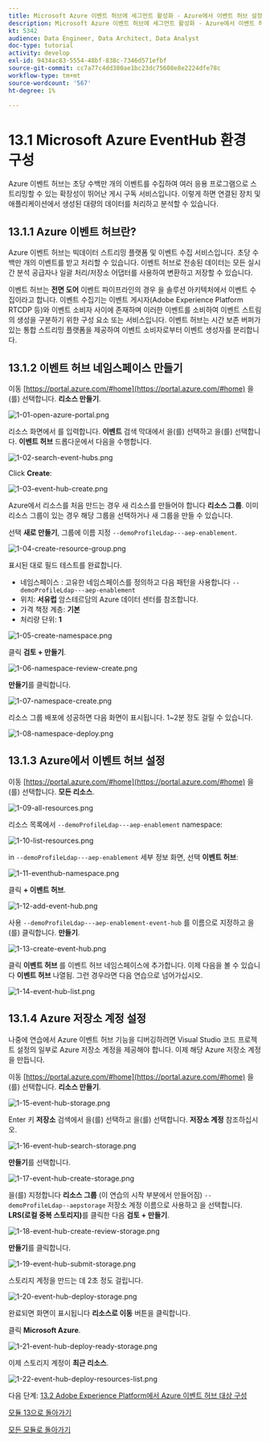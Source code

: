 ```yaml
---
title: Microsoft Azure 이벤트 허브에 세그먼트 활성화 - Azure에서 이벤트 허브 설정
description: Microsoft Azure 이벤트 허브에 세그먼트 활성화 - Azure에서 이벤트 허브 설정
kt: 5342
audience: Data Engineer, Data Architect, Data Analyst
doc-type: tutorial
activity: develop
exl-id: 9434ac83-5554-48bf-838c-7346d571efbf
source-git-commit: cc7a77c4dd380ae1bc23dc75608e8e2224dfe78c
workflow-type: tm+mt
source-wordcount: '567'
ht-degree: 1%

---
```


# 13.1 Microsoft Azure EventHub 환경 구성

Azure 이벤트 허브는 초당 수백만 개의 이벤트를 수집하여 여러 응용 프로그램으로 스트리밍할 수 있는 확장성이 뛰어난 게시 구독 서비스입니다. 이렇게 하면 연결된 장치 및 애플리케이션에서 생성된 대량의 데이터를 처리하고 분석할 수 있습니다.

## 13.1.1 Azure 이벤트 허브란?

Azure 이벤트 허브는 빅데이터 스트리밍 플랫폼 및 이벤트 수집 서비스입니다. 초당 수백만 개의 이벤트를 받고 처리할 수 있습니다. 이벤트 허브로 전송된 데이터는 모든 실시간 분석 공급자나 일괄 처리/저장소 어댑터를 사용하여 변환하고 저장할 수 있습니다.

이벤트 허브는 **전면 도어** 이벤트 파이프라인의 경우 을 솔루션 아키텍처에서 이벤트 수집이라고 합니다. 이벤트 수집기는 이벤트 게시자(Adobe Experience Platform RTCDP 등)와 이벤트 소비자 사이에 존재하며 이러한 이벤트를 소비하여 이벤트 스트림의 생성을 구분하기 위한 구성 요소 또는 서비스입니다. 이벤트 허브는 시간 보존 버퍼가 있는 통합 스트리밍 플랫폼을 제공하여 이벤트 소비자로부터 이벤트 생성자를 분리합니다.

## 13.1.2 이벤트 허브 네임스페이스 만들기

이동 [https://portal.azure.com/#home](https://portal.azure.com/#home) 을(를) 선택합니다. **리소스 만들기**.

![1-01-open-azure-portal.png](./images/1-01-open-azure-portal.png)

리소스 화면에서 를 입력합니다. **이벤트** 검색 막대에서 을(를) 선택하고 을(를) 선택합니다. **이벤트 허브** 드롭다운에서 다음을 수행합니다.

![1-02-search-event-hubs.png](./images/1-02-search-event-hubs.png)

Click **Create**:

![1-03-event-hub-create.png](./images/1-03-event-hub-create.png)

Azure에서 리소스를 처음 만드는 경우 새 리소스를 만들어야 합니다 **리소스 그룹**. 이미 리소스 그룹이 있는 경우 해당 그룹을 선택하거나 새 그룹을 만들 수 있습니다.

선택 **새로 만들기**, 그룹에 이름 지정 `--demoProfileLdap---aep-enablement`.

![1-04-create-resource-group.png](./images/1-04-create-resource-group.png)

표시된 대로 필드 테스트를 완료합니다.

- 네임스페이스 : 고유한 네임스페이스를 정의하고 다음 패턴을 사용합니다 `--demoProfileLdap---aep-enablement`
- 위치: **서유럽** 암스테르담의 Azure 데이터 센터를 참조합니다.
- 가격 책정 계층: **기본**
- 처리량 단위: **1**

![1-05-create-namespace.png](./images/1-05-create-namespace.png)

클릭 **검토 + 만들기**.

![1-06-namespace-review-create.png](./images/1-06-namespace-review-create.png)

**만들기**&#x200B;를 클릭합니다.

![1-07-namespace-create.png](./images/1-07-namespace-create.png)

리소스 그룹 배포에 성공하면 다음 화면이 표시됩니다. 1~2분 정도 걸릴 수 있습니다.

![1-08-namespace-deploy.png](./images/1-08-namespace-deploy.png)

## 13.1.3 Azure에서 이벤트 허브 설정

이동 [https://portal.azure.com/#home](https://portal.azure.com/#home) 을(를) 선택합니다. **모든 리소스**.

![1-09-all-resources.png](./images/1-09-all-resources.png)

리소스 목록에서 `--demoProfileLdap---aep-enablement` namespace:

![1-10-list-resources.png](./images/1-10-list-resources.png)

in `--demoProfileLdap---aep-enablement` 세부 정보 화면, 선택 **이벤트 허브**:

![1-11-eventhub-namespace.png](./images/1-11-eventhub-namespace.png)

클릭 **+ 이벤트 허브**.

![1-12-add-event-hub.png](./images/1-12-add-event-hub.png)

사용 `--demoProfileLdap---aep-enablement-event-hub` 를 이름으로 지정하고 을(를) 클릭합니다. **만들기**.

![1-13-create-event-hub.png](./images/1-13-create-event-hub.png)

클릭 **이벤트 허브** 를 이벤트 허브 네임스페이스에 추가합니다. 이제 다음을 볼 수 있습니다 **이벤트 허브** 나열됨. 그런 경우라면 다음 연습으로 넘어가십시오.

![1-14-event-hub-list.png](./images/1-14-event-hub-list.png)

## 13.1.4 Azure 저장소 계정 설정

나중에 연습에서 Azure 이벤트 허브 기능을 디버깅하려면 Visual Studio 코드 프로젝트 설정의 일부로 Azure 저장소 계정을 제공해야 합니다. 이제 해당 Azure 저장소 계정을 만듭니다.

이동 [https://portal.azure.com/#home](https://portal.azure.com/#home) 을(를) 선택합니다. **리소스 만들기**.

![1-15-event-hub-storage.png](./images/1-15-event-hub-storage.png)

Enter 키 **저장소** 검색에서 을(를) 선택하고 을(를) 선택합니다. **저장소 계정** 참조하십시오.

![1-16-event-hub-search-storage.png](./images/1-16-event-hub-search-storage.png)

**만들기**&#x200B;를 선택합니다.

![1-17-event-hub-create-storage.png](./images/1-17-event-hub-create-storage.png)

을(를) 지정합니다 **리소스 그룹** (이 연습의 시작 부분에서 만들어짐) `--demoProfileLdap--aepstorage` 저장소 계정 이름으로 사용하고 을 선택합니다. **LRS(로컬 중복 스토리지)**&#x200B;를 클릭한 다음 **검토 + 만들기**.

![1-18-event-hub-create-review-storage.png](./images/1-18-event-hub-create-review-storage.png)

**만들기**&#x200B;를 클릭합니다.

![1-19-event-hub-submit-storage.png](./images/1-19-event-hub-submit-storage.png)

스토리지 계정을 만드는 데 2초 정도 걸립니다.

![1-20-event-hub-deploy-storage.png](./images/1-20-event-hub-deploy-storage.png)

완료되면 화면이 표시됩니다 **리소스로 이동** 버튼을 클릭합니다.

클릭 **Microsoft Azure**.

![1-21-event-hub-deploy-ready-storage.png](./images/1-21-event-hub-deploy-ready-storage.png)

이제 스토리지 계정이 **최근 리소스**.

![1-22-event-hub-deploy-resources-list.png](./images/1-22-event-hub-deploy-resources-list.png)

다음 단계: [13.2 Adobe Experience Platform에서 Azure 이벤트 허브 대상 구성](./ex2.md)

[모듈 13으로 돌아가기](./segment-activation-microsoft-azure-eventhub.md)

[모든 모듈로 돌아가기](./../../overview.md)
